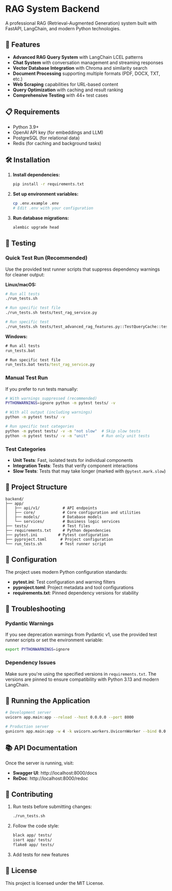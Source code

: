 # RAG System Backend

A professional RAG (Retrieval-Augmented Generation) system built with FastAPI, LangChain, and modern Python technologies.

## 🚀 Features

- **Advanced RAG Query System** with LangChain LCEL patterns
- **Chat System** with conversation management and streaming responses
- **Vector Database Integration** with Chroma and similarity search
- **Document Processing** supporting multiple formats (PDF, DOCX, TXT, etc.)
- **Web Scraping** capabilities for URL-based content
- **Query Optimization** with caching and result ranking
- **Comprehensive Testing** with 44+ test cases

## 📋 Requirements

- Python 3.9+
- OpenAI API key (for embeddings and LLM)
- PostgreSQL (for relational data)
- Redis (for caching and background tasks)

## 🛠️ Installation

1. **Install dependencies:**
   ```bash
   pip install -r requirements.txt
   ```

2. **Set up environment variables:**
   ```bash
   cp .env.example .env
   # Edit .env with your configuration
   ```

3. **Run database migrations:**
   ```bash
   alembic upgrade head
   ```

## 🧪 Testing

### Quick Test Run (Recommended)

Use the provided test runner scripts that suppress dependency warnings for cleaner output:

**Linux/macOS:**
```bash
# Run all tests
./run_tests.sh

# Run specific test file
./run_tests.sh tests/test_rag_service.py

# Run specific test
./run_tests.sh tests/test_advanced_rag_features.py::TestQueryCache::test_cache_initialization
```

**Windows:**
```cmd
# Run all tests
run_tests.bat

# Run specific test file
run_tests.bat tests/test_rag_service.py
```

### Manual Test Run

If you prefer to run tests manually:

```bash
# With warnings suppressed (recommended)
PYTHONWARNINGS=ignore python -m pytest tests/ -v

# With all output (including warnings)
python -m pytest tests/ -v

# Run specific test categories
python -m pytest tests/ -v -m "not slow"  # Skip slow tests
python -m pytest tests/ -v -m "unit"      # Run only unit tests
```

### Test Categories

- **Unit Tests**: Fast, isolated tests for individual components
- **Integration Tests**: Tests that verify component interactions
- **Slow Tests**: Tests that may take longer (marked with `@pytest.mark.slow`)

## 📁 Project Structure

```
backend/
├── app/
│   ├── api/v1/          # API endpoints
│   ├── core/            # Core configuration and utilities
│   ├── models/          # Database models
│   └── services/        # Business logic services
├── tests/               # Test files
├── requirements.txt     # Python dependencies
├── pytest.ini         # Pytest configuration
├── pyproject.toml      # Project configuration
└── run_tests.sh        # Test runner script
```

## 🔧 Configuration

The project uses modern Python configuration standards:

- **pytest.ini**: Test configuration and warning filters
- **pyproject.toml**: Project metadata and tool configurations
- **requirements.txt**: Pinned dependency versions for stability

## 🐛 Troubleshooting

### Pydantic Warnings

If you see deprecation warnings from Pydantic v1, use the provided test runner scripts or set the environment variable:

```bash
export PYTHONWARNINGS=ignore
```

### Dependency Issues

Make sure you're using the specified versions in `requirements.txt`. The versions are pinned to ensure compatibility with Python 3.13 and modern LangChain.

## 🚀 Running the Application

```bash
# Development server
uvicorn app.main:app --reload --host 0.0.0.0 --port 8000

# Production server
gunicorn app.main:app -w 4 -k uvicorn.workers.UvicornWorker --bind 0.0.0.0:8000
```

## 📚 API Documentation

Once the server is running, visit:
- **Swagger UI**: http://localhost:8000/docs
- **ReDoc**: http://localhost:8000/redoc

## 🤝 Contributing

1. Run tests before submitting changes:
   ```bash
   ./run_tests.sh
   ```

2. Follow the code style:
   ```bash
   black app/ tests/
   isort app/ tests/
   flake8 app/ tests/
   ```

3. Add tests for new features

## 📄 License

This project is licensed under the MIT License.